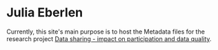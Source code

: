 # Julia Eberlen

Currently, this site's main purpose is to host the Metadata files for the research project [Data sharing - impact on participation and data quality](https://osf.io/zyux4/).
